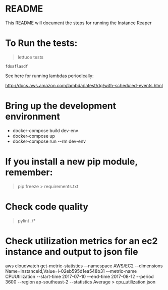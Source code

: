 # README #

This README will document the steps for running the Instance Reaper

# To Run the tests:

> lettuce tests

`fdsaflasdf`

See here for running lambdas periodically:

http://docs.aws.amazon.com/lambda/latest/dg/with-scheduled-events.html

# Bring up the development environment

- docker-compose build dev-env
- docker-compose up
- docker-compose run --rm dev-env

# If you install a new pip module, remember:

> pip freeze > requirements.txt

# Check code quality

> pylint ./*


# Check utilization metrics for an ec2 instance and output to json file
aws cloudwatch get-metric-statistics --namespace AWS/EC2 --dimensions Name=InstanceId,Value=i-02eb595d1ea548b31 --metric-name CPUUtilization --start-time 2017-07-10 --end-time 2017-08-12 --period 3600 --region ap-southeast-2 --statistics Average > cpu_utilization.json